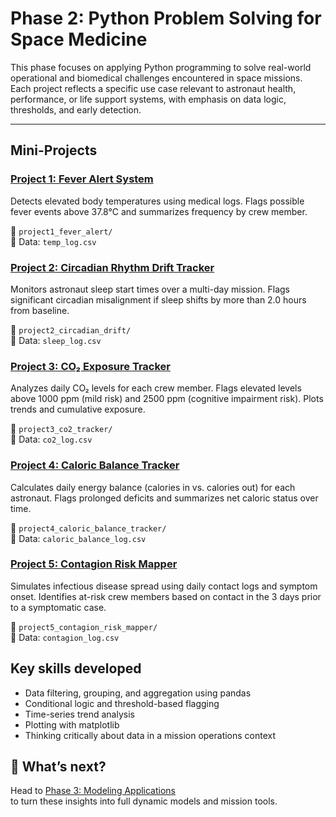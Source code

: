 # Phase 2: Python Problem Solving for Space Medicine

This phase focuses on applying Python programming to solve real-world operational and biomedical challenges encountered in space missions.  
Each project reflects a specific use case relevant to astronaut health, performance, or life support systems, with emphasis on data logic, thresholds, and early detection.

---

## Mini-Projects

### [Project 1: Fever Alert System](./project1_fever_alert/fever_alert.ipynb)
Detects elevated body temperatures using medical logs. Flags possible fever events above 37.8°C and summarizes frequency by crew member.

📁 `project1_fever_alert/`  
📄 Data: `temp_log.csv`



### [Project 2: Circadian Rhythm Drift Tracker](./project2_circadian_drift/circadian_drift.ipynb)
Monitors astronaut sleep start times over a multi-day mission. Flags significant circadian misalignment if sleep shifts by more than 2.0 hours from baseline.

📁 `project2_circadian_drift/`  
📄 Data: `sleep_log.csv`



### [Project 3: CO₂ Exposure Tracker](./project3_co2_tracker/co2_tracker.ipynb)
Analyzes daily CO₂ levels for each crew member. Flags elevated levels above 1000 ppm (mild risk) and 2500 ppm (cognitive impairment risk). Plots trends and cumulative exposure.

📁 `project3_co2_tracker/`  
📄 Data: `co2_log.csv`



### [Project 4: Caloric Balance Tracker](./project4_caloric_balance_tracker/caloric_balance.ipynb)
Calculates daily energy balance (calories in vs. calories out) for each astronaut. Flags prolonged deficits and summarizes net caloric status over time.

📁 `project4_caloric_balance_tracker/`  
📄 Data: `caloric_balance_log.csv`



### [Project 5: Contagion Risk Mapper](./project5_contagion_risk_mapper/contagion_risk_mapper.ipynb)
Simulates infectious disease spread using daily contact logs and symptom onset. Identifies at-risk crew members based on contact in the 3 days prior to a symptomatic case.

📁 `project5_contagion_risk_mapper/`  
📄 Data: `contagion_log.csv`



## Key skills developed

- Data filtering, grouping, and aggregation using pandas
- Conditional logic and threshold-based flagging
- Time-series trend analysis
- Plotting with matplotlib
- Thinking critically about data in a mission operations context



## 🧭 What’s next?

Head to [Phase 3: Modeling Applications](../phase3_modeling_applications/)  
to turn these insights into full dynamic models and mission tools.

